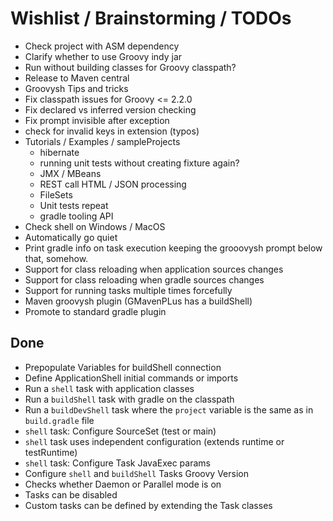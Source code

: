 # Wishlist / Brainstorming / TODOs

- Check project with ASM dependency
- Clarify whether to use Groovy indy jar
- Run without building classes for Groovy classpath?
- Release to Maven central
- Groovysh Tips and tricks
- Fix classpath issues for Groovy <= 2.2.0
- Fix declared vs inferred version checking
- Fix prompt invisible after exception
- check for invalid keys in extension (typos)
- Tutorials / Examples / sampleProjects
    - hibernate
    - running unit tests without creating fixture again?
    - JMX / MBeans
    - REST call HTML / JSON processing
    - FileSets
    - Unit tests repeat
    - gradle tooling API
- Check shell on Windows / MacOS
- Automatically go quiet
- Print gradle info on task execution keeping the grooovysh prompt below that, somehow.
- Support for class reloading when application sources changes
- Support for class reloading when gradle sources changes
- Support for running tasks multiple times forcefully
- Maven groovysh plugin (GMavenPLus has a buildShell)
- Promote to standard gradle plugin


## Done

- Prepopulate Variables for buildShell connection
- Define ApplicationShell initial commands or imports
- Run a ```shell``` task with application classes
- Run a ```buildShell``` task with gradle on the classpath
- Run a ```buildDevShell``` task where the ```project``` variable is the same as in ```build.gradle``` file
- ```shell``` task: Configure SourceSet (test or main)
- ```shell``` task uses independent configuration (extends runtime or testRuntime)
- ```shell``` task: Configure Task JavaExec params
- Configure ```shell``` and ```buildShell``` Tasks Groovy Version
- Checks whether Daemon or Parallel mode is on
- Tasks can be disabled
- Custom tasks can be defined by extending the Task classes
